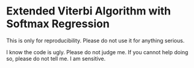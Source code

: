 # Extended Viterbi Algorithm with Softmax Regression

This is only for reproducibility. Please do not use it for anything
serious.

I know the code is ugly. Please do not judge me. If you cannot help
doing so, please do not tell me. I am sensitive.
